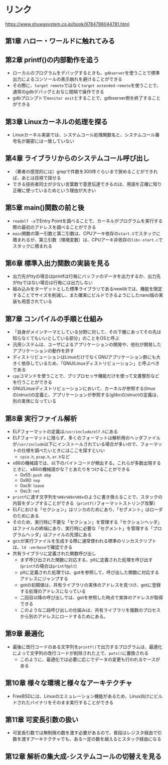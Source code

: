 # リンク

https://www.shuwasystem.co.jp/book/9784798044781.html

## 第1章 ハロー・ワールドに触れてみる

## 第2章 printf()の内部動作を追う

- ローカルのプログラムをデバッグするときも、`gdbserver`を使うことで標準出力によるコンソールの表示崩れを避けることができる
- その際に、`target remote`ではなく`target extended-remote`を使うことで、通常のgdbデバッグとおなじ間隔で操作できる
- gdbプロンプトで`monitor exit`とすることで、gdbserver側を終了することができる

## 第3章 Linuxカーネルの処理を探る

- Linuxカーネル実装では、システムコール処理関数名と、システムコール番号名が厳密には一致していない

## 第4章 ライブラリからのシステムコール呼び出し

- （著者の感覚的には）grepで件数を300件ぐらいまで狭めることができれば、あとは目視で探せる
- できる技術者同士が少ない言葉数で意思伝達できるのは、用語を正確に知り正確に使っているためという理由が大きい

## 第5章 main()関数の前と後

- `readelf -a`でEntry Pointを調べることで、カーネルがプログラムを実行する際の最初のアドレスを調べることができる
- `main`関数の第一引数と第二引数は、CPUアーキ依存の`start.S`でスタックに積まれるが、第三引数（環境変数）は、CPUアーキ非依存の`libc-start.c`でスタックに積まれる

## 第6章 標準入出力関数の実装を見る

- 出力先がttyの場合はprintfは行毎にバッファのデータを出力するか、出力先がttyではない場合は行毎には出力しない
- 組み込みをターゲットとした標準ライブラリであるnewlibでは、機能を限定することでサイズを削減し、また確実にビルドできるようにしたnano版の実装も用意されている

## 第7章 コンパイルの手順と仕組み

- 「自身がメインテーマとしている分野に対して、その下層にあってその先は知らなくてもいいとしている部分」のことをOSと呼ぶ
- 汎用システムは、ユーザによるアプリケーションの開発や、他社が開発したアプリケーションの動作を許す
- ディストリビューションはLinuxだけでなくGNUアプリケーション群にも大きく依存しているため、「GNU/Linuxディストリビューション」と呼ぶべきである
- `cpp`コマンドを使うことで、プリプロセッサ機能だけを使って文書整形などを行うことができる
- GNU/Linuxディストリビューションにおいて、カーネルが参照する(linuxの)structの定義と、アプリケーションが参照する(glibcの)structの定義は、別の実体になっている

## 第8章 実行ファイル解析

- ELFフォーマットの定義は`/usr/include/elf.h`にある
- ELFフォーマットに限らず、多くのフォーマットは解析用のヘッダファイルが`/usr/include`以下にインストールされている場合が多いので、フォーマットの仕様を調べたいときにはここを探すといい
  - `cpio.h`, `pcap.h`, `ar.h`など
- x86の機械語では、以下のバイトコードが頻出する。これらが多数出現するときに、x86の機械語かな？とあたりをつけることができる
  - 0x55: `push ebp`
  - 0x90: `nop`
  - 0xc9: `leave`
  - 0xc3: `ret`
- `printf`に渡す文字列を`%08x%08x%08x`のように書き換えることで、スタックの内容をダンプすることができる（`printf()`フォーマットストリング攻撃）
- ELFにおける「セクション」はリンカのためにあり、「セグメント」はローダのためにある
- そのため、実行時に不要な「セクション」を管理する「セクションヘッダ」はファイルの終端にあり、実行時に必要な「セグメント」を管理する「プログラムヘッダ」はファイルの先頭にある
- gccが実行ファイルを生成する際に通常使われる標準のリンカスクリプトは、`ld -verbose`で確認できる
- 共有ライブラリに定義された関数呼び出し
  - まず呼び出された関数に対応する、pltに定義された処理を呼び出す(`printf`の場合は`printf@plt`)
  - pltに定義された処理では、gotを参照して、呼び出した関数に対応するアドレスにジャンプする
  - gotの初期値は、共有ライブラリの実体のアドレスを見つけ、gotに登録する処理のアドレスになっている
  - 二回目以降の呼び出しでは、gotを参照した時点で実体のアドレスが取得できる
  - このような二段呼び出しの仕組みは、共有ライブラリを複数のプロセスから別のアドレスにロードするためにある。

## 第9章 最適化

- 最後に改行コードのある文字列を`printf()`で出力するプログラムは、最適化によって文字列の改行コードが削除された上で、`puts()`に置換される
  - このように、最適化では必要に応じでデータの変更も行われるケースがある

## 第10章 様々な環境と様々なアーキテクチャ

- FreeBSDには、Linuxのエミュレーション機能があるため、Linux向けにビルドされたバイナリをそのまま実行することができる

## 第11章 可変長引数の扱い

- 可変長引数では無制限の数を渡す必要があるので、普段はレジスタ経由で引数を渡すアーキテクチャでも、ある一定の数を越えるとスタック経由になる

## 第12章 解析の集大成-システムコールの切替えを見る
